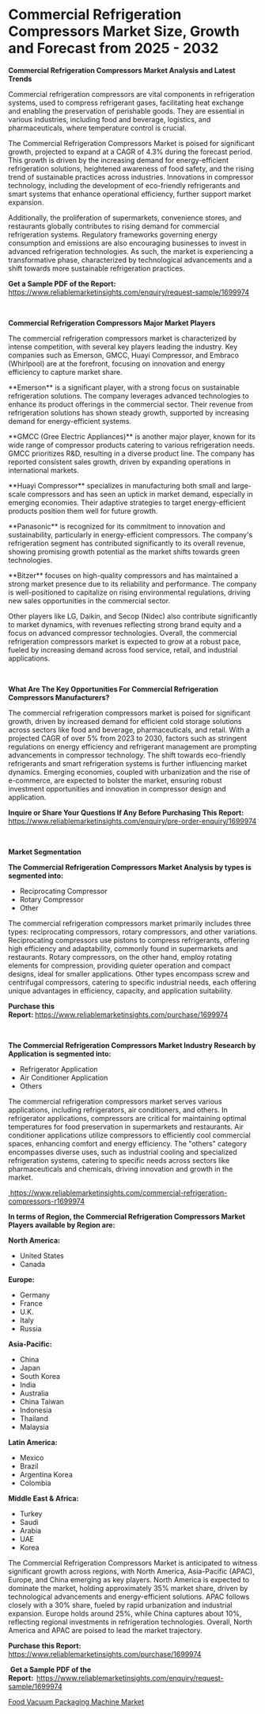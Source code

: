 <p><h1>Commercial Refrigeration Compressors Market Size, Growth and Forecast from 2025 - 2032</h1></p><p><strong>Commercial Refrigeration Compressors Market Analysis and Latest Trends</strong></p>
<p><p>Commercial refrigeration compressors are vital components in refrigeration systems, used to compress refrigerant gases, facilitating heat exchange and enabling the preservation of perishable goods. They are essential in various industries, including food and beverage, logistics, and pharmaceuticals, where temperature control is crucial.</p><p>The Commercial Refrigeration Compressors Market is poised for significant growth, projected to expand at a CAGR of 4.3% during the forecast period. This growth is driven by the increasing demand for energy-efficient refrigeration solutions, heightened awareness of food safety, and the rising trend of sustainable practices across industries. Innovations in compressor technology, including the development of eco-friendly refrigerants and smart systems that enhance operational efficiency, further support market expansion. </p><p>Additionally, the proliferation of supermarkets, convenience stores, and restaurants globally contributes to rising demand for commercial refrigeration systems. Regulatory frameworks governing energy consumption and emissions are also encouraging businesses to invest in advanced refrigeration technologies. As such, the market is experiencing a transformative phase, characterized by technological advancements and a shift towards more sustainable refrigeration practices.</p></p>
<p><strong>Get a Sample PDF of the Report:&nbsp;</strong> <a href="https://www.reliablemarketinsights.com/enquiry/request-sample/1699974?utm_campaign=2217&utm_medium=2&utm_source=Github&utm_content=ia&utm_term=16022025&utm_id=commercial-refrigeration-compressors">https://www.reliablemarketinsights.com/enquiry/request-sample/1699974</a></p>
<p>&nbsp;</p>
<p><strong>Commercial Refrigeration Compressors Major Market Players</strong></p>
<p><p>The commercial refrigeration compressors market is characterized by intense competition, with several key players leading the industry. Key companies such as Emerson, GMCC, Huayi Compressor, and Embraco (Whirlpool) are at the forefront, focusing on innovation and energy efficiency to capture market share.</p><p>**Emerson** is a significant player, with a strong focus on sustainable refrigeration solutions. The company leverages advanced technologies to enhance its product offerings in the commercial sector. Their revenue from refrigeration solutions has shown steady growth, supported by increasing demand for energy-efficient systems.</p><p>**GMCC (Gree Electric Appliances)** is another major player, known for its wide range of compressor products catering to various refrigeration needs. GMCC prioritizes R&D, resulting in a diverse product line. The company has reported consistent sales growth, driven by expanding operations in international markets.</p><p>**Huayi Compressor** specializes in manufacturing both small and large-scale compressors and has seen an uptick in market demand, especially in emerging economies. Their adaptive strategies to target energy-efficient products position them well for future growth.</p><p>**Panasonic** is recognized for its commitment to innovation and sustainability, particularly in energy-efficient compressors. The company's refrigeration segment has contributed significantly to its overall revenue, showing promising growth potential as the market shifts towards green technologies.</p><p>**Bitzer** focuses on high-quality compressors and has maintained a strong market presence due to its reliability and performance. The company is well-positioned to capitalize on rising environmental regulations, driving new sales opportunities in the commercial sector.</p><p>Other players like LG, Daikin, and Secop (Nidec) also contribute significantly to market dynamics, with revenues reflecting strong brand equity and a focus on advanced compressor technologies. Overall, the commercial refrigeration compressors market is expected to grow at a robust pace, fueled by increasing demand across food service, retail, and industrial applications.</p></p>
<p>&nbsp;</p>
<p><strong>What Are The Key Opportunities For Commercial Refrigeration Compressors Manufacturers?</strong></p>
<p><p>The commercial refrigeration compressors market is poised for significant growth, driven by increased demand for efficient cold storage solutions across sectors like food and beverage, pharmaceuticals, and retail. With a projected CAGR of over 5% from 2023 to 2030, factors such as stringent regulations on energy efficiency and refrigerant management are prompting advancements in compressor technology. The shift towards eco-friendly refrigerants and smart refrigeration systems is further influencing market dynamics. Emerging economies, coupled with urbanization and the rise of e-commerce, are expected to bolster the market, ensuring robust investment opportunities and innovation in compressor design and application.</p></p>
<p><strong>Inquire or Share Your Questions If Any Before Purchasing This Report:</strong> <a href="https://www.reliablemarketinsights.com/enquiry/pre-order-enquiry/1699974?utm_campaign=2217&utm_medium=2&utm_source=Github&utm_content=ia&utm_term=16022025&utm_id=commercial-refrigeration-compressors">https://www.reliablemarketinsights.com/enquiry/pre-order-enquiry/1699974</a></p>
<p>&nbsp;</p>
<p><strong>Market Segmentation</strong></p>
<p><strong>The Commercial Refrigeration Compressors Market Analysis by types is segmented into:</strong></p>
<p><ul><li>Reciprocating Compressor</li><li>Rotary Compressor</li><li>Other</li></ul></p>
<p><p>The commercial refrigeration compressors market primarily includes three types: reciprocating compressors, rotary compressors, and other variations. Reciprocating compressors use pistons to compress refrigerants, offering high efficiency and adaptability, commonly found in supermarkets and restaurants. Rotary compressors, on the other hand, employ rotating elements for compression, providing quieter operation and compact designs, ideal for smaller applications. Other types encompass screw and centrifugal compressors, catering to specific industrial needs, each offering unique advantages in efficiency, capacity, and application suitability.</p></p>
<p><strong>Purchase this Report:&nbsp;</strong><a href="https://www.reliablemarketinsights.com/purchase/1699974?utm_campaign=2217&utm_medium=2&utm_source=Github&utm_content=ia&utm_term=16022025&utm_id=commercial-refrigeration-compressors">https://www.reliablemarketinsights.com/purchase/1699974</a></p>
<p>&nbsp;</p>
<p><strong>The Commercial Refrigeration Compressors Market Industry Research by Application is segmented into:</strong></p>
<p><ul><li>Refrigerator Application</li><li>Air Conditioner Application</li><li>Others</li></ul></p>
<p><p>The commercial refrigeration compressors market serves various applications, including refrigerators, air conditioners, and others. In refrigerator applications, compressors are critical for maintaining optimal temperatures for food preservation in supermarkets and restaurants. Air conditioner applications utilize compressors to efficiently cool commercial spaces, enhancing comfort and energy efficiency. The "others" category encompasses diverse uses, such as industrial cooling and specialized refrigeration systems, catering to specific needs across sectors like pharmaceuticals and chemicals, driving innovation and growth in the market.</p></p>
<p><a href="https://www.reliablemarketinsights.com/commercial-refrigeration-compressors-r1699974?utm_campaign=2217&utm_medium=2&utm_source=Github&utm_content=ia&utm_term=16022025&utm_id=commercial-refrigeration-compressors">&nbsp;https://www.reliablemarketinsights.com/commercial-refrigeration-compressors-r1699974</a></p>
<p><strong>In terms of Region, the Commercial Refrigeration Compressors Market Players available by Region are:</strong></p>
<p>
    <p> <strong> North America: </strong>
        <ul>
            <li>United States</li>
            <li>Canada</li>
        </ul>
        </p> 
    <p> <strong> Europe: </strong>
        <ul>
            <li>Germany</li>
            <li>France</li>
            <li>U.K.</li>
            <li>Italy</li>
            <li>Russia</li>
        </ul>
        </p> 
    <p> <strong> Asia-Pacific: </strong>
        <ul>
            <li>China</li>
            <li>Japan</li>
            <li>South Korea</li>
            <li>India</li>
            <li>Australia</li>
            <li>China Taiwan</li>
            <li>Indonesia</li>
            <li>Thailand</li>
            <li>Malaysia</li>
        </ul>
        </p> 
    <p> <strong> Latin America: </strong>
        <ul>
            <li>Mexico</li>
            <li>Brazil</li>
            <li>Argentina Korea</li>
            <li>Colombia</li>
        </ul>
        </p> 
    <p> <strong> Middle East & Africa: </strong>
        <ul>
            <li>Turkey</li>
            <li>Saudi</li>
            <li>Arabia</li>
            <li>UAE</li>
            <li>Korea</li>
        </ul>
    </p>
    </p>
<p><p>The Commercial Refrigeration Compressors Market is anticipated to witness significant growth across regions, with North America, Asia-Pacific (APAC), Europe, and China emerging as key players. North America is expected to dominate the market, holding approximately 35% market share, driven by technological advancements and energy-efficient solutions. APAC follows closely with a 30% share, fueled by rapid urbanization and industrial expansion. Europe holds around 25%, while China captures about 10%, reflecting regional investments in refrigeration technologies. Overall, North America and APAC are poised to lead the market trajectory.</p></p>
<p><strong>Purchase this Report: </strong><a href="https://www.reliablemarketinsights.com/purchase/1699974?utm_campaign=2217&utm_medium=2&utm_source=Github&utm_content=ia&utm_term=16022025&utm_id=commercial-refrigeration-compressors">https://www.reliablemarketinsights.com/purchase/1699974</a></p>
<p>&nbsp;<strong>Get a Sample PDF of the Report:&nbsp;&nbsp;</strong><a href="https://www.reliablemarketinsights.com/enquiry/request-sample/1699974?utm_campaign=2217&utm_medium=2&utm_source=Github&utm_content=ia&utm_term=16022025&utm_id=commercial-refrigeration-compressors">https://www.reliablemarketinsights.com/enquiry/request-sample/1699974</a></p>
<p><strong></strong></p>
<p><p><a href="https://github.com/stillsfloria19981/Market-Research-Report-List-1/blob/main/food-vacuum-packaging-machine-market.md?utm_campaign=2217&utm_medium=2&utm_source=Github&utm_content=ia&utm_term=16022025&utm_id=commercial-refrigeration-compressors">Food Vacuum Packaging Machine Market</a></p></p>